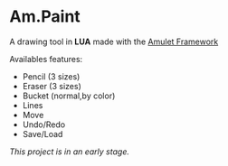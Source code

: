  # Am.Paint
A drawing tool in **LUA** made with the [Amulet Framework](http://www.amulet.xyz/)

Availables features:
- Pencil (3 sizes)
- Eraser (3 sizes)
- Bucket (normal,by color)
- Lines
- Move
- Undo/Redo
- Save/Load

_This project is in an early stage._
